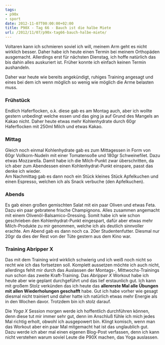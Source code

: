 ```yaml
---
tags:
- p90x
- sport
date: 2012-11-07T00:00:00+02:00
title: P90X - Tag 66 - Bauch ist die halbe Miete
url: /2012/11/07/p90x-tag66-bauch-halbe-miete/
---
```


Voltaren kann ich schmieren soviel ich will, meinem Arm geht es nicht wirklich besser. Daher habe ich heute einen Termin bei meinem Orthopäden ausgemacht. Allerdings erst für nächsten Dienstag, ich hoffe natürlich das bis dahin alles auskuriert ist. Früher konnte ich einfach keinen Termin aushandeln.  

Daher war heute wie bereits angekündigt, ruhiges Training angesagt und eines bei dem ich wenn möglich so wenig wie möglich die Arme belasten muss.

### Frühstück
Endlich Haferflocken, o.k. diese gab es am Montag auch, aber ich wollte gestern unbedingt welche essen und das ging ja auf Grund des Mangels an Kakao nicht. Daher heute etwas mehr Kohlenhydrate durch 60gr Haferflocken mit 250ml Milch und etwas Kakao.

### Mittag
Gleich noch einmal Kohlenhydrate gab es zum Mittagessen in Form von 60gr Vollkorn-Nudeln mit einer Tomatensoße und 180gr Schweinefilet. Dazu etwas Mozzarella. Damit habe ich die Milch-Punkt zwar überschritten, da ich aber zum Abendessen einen Kohlenhydrat-Punkt einspare, passt das denke ich wieder.  
Am Nachmittag gab es dann noch ein Stück kleines Stück Apfelkuchen und einen Espresso, welchen ich als Snack verbuche (den Apfelkuchen).

### Abends
Es gab einen großen gemischten Salat mit ein paar Oliven und etwas Feta. Dazu ein paar gebratene frische Champignons. Alles zusammen angemacht mit einem Olivenöl-Balsamico-Dressing. Somit habe ich wie schon geschrieben den Kohlenhydrat-Punkt eingespart, dafür aber etwas mehr Milch-Produkte zu mir genommen, welche ich als deutlich sinnvoller erachte.
Am Abend gab es dann noch ca. 20er Studentenfutter. Diesmal nur 20gr da dies der Rest von der Tüte gestern aus dem Kino war.

### Training Abripper X
Das mit dem Training wird wirklich schwierig und ich weiß noch nicht so recht wie ich das fortsetzen soll. Komplett aussetzen möchte ich auch nicht, allerdings fehlt mir durch das Auslassen der Montags-, Mittwochs-Trainings nun schon das zweite Kraft-Training. Das _Abripper X_ Workout habe ich heute aber wie geplant durchgeführt und das lief erstaunlich gut. Ich kann mit großem Stolz verkünden das ich heute das **allererste Mal alle Übungen mit allen Wiederholungen geschafft** habe. Gut ich habe vorher wie gesagt diesmal nicht trainiert und daher hatte ich natürlich etwas mehr Energie als in den Wochen davor. Trotzdem bin ich stolz darauf.

Die _Yoga X_ Session morgen werde ich hoffentlich durchführen können, denn diese tut mir immer sehr gut, denn im Anschluß fühle ich mich jedes Mal richtig erholt, obwohl ich ausgepowert bin. Klingt komisch, wenn man das Workout aber ein paar Mal mitgemacht hat ist das unglaublich gut.  
Dazu werde ich aber mal einen eigenen Blog-Post verfassen, denn ich kann nicht verstehen warum soviel Leute die P90X machen, das Yoga auslassen.
